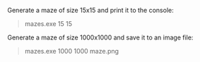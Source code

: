 Generate a maze of size 15x15 and print it to the console:
> mazes.exe 15 15

Generate a maze of size 1000x1000 and save it to an image file:
> mazes.exe 1000 1000 maze.png
